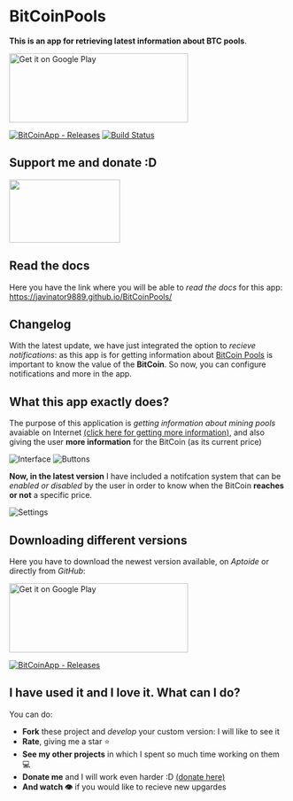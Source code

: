 # BitCoinPools

**This is an app for retrieving latest information about BTC pools**.

<a href='https://play.google.com/store/apps/details?id=javinator9889.bitcoinpools&pcampaignid=MKT-Other-global-all-co-prtnr-py-PartBadge-Mar2515-1'><img alt='Get it on Google Play' src='https://play.google.com/intl/en_us/badges/images/generic/en_badge_web_generic.png' width=323 height=125/></a>

[![BitCoinApp - Releases](https://img.shields.io/badge/Download%20-GitHub%20APK-green.svg)](https://goo.gl/qeaU85)
[![Build Status](https://travis-ci.org/Javinator9889/BitCoinPools.svg?branch=master)](https://travis-ci.org/Javinator9889/BitCoinPools)

## Support me and donate :D
<a href='https://paypal.me/Javinator9889'><img src='http://www.pngall.com/wp-content/uploads/2016/05/PayPal-Donate-Button-High-Quality-PNG.png' width=200 height=114></a>

## Read the docs

Here you have the link where you will be able to *read the docs* for this app: https://javinator9889.github.io/BitCoinPools/

## Changelog 

With the latest update, we have just integrated the option to *recieve notifications*: as this app is for getting information about [BitCoin Pools](https://en.wikipedia.org/wiki/Mining_pool) is important to know the value of the **BitCoin**. So now, you can configure notifications and more in the app.

## What this app exactly does?

The purpose of this application is *getting information about mining pools* avaiable on Internet [(click here for getting more information)](https://en.wikipedia.org/wiki/Mining_pool), and also giving the user **more information** for the BitCoin (as its current price)

![Interface](https://github.com/Javinator9889/BitCoinPools/blob/master/screenshots/englishinterface.jpg)
![Buttons](https://github.com/Javinator9889/BitCoinPools/blob/master/screenshots/buttons.jpg)

**Now, in the latest version** I have included a notifcation system that can be *enabled or disabled* by the user in order to know when the BitCoin **reaches or not** a specific price.

![Settings](https://github.com/Javinator9889/BitCoinPools/blob/master/screenshots/choosingdays.jpg)

## Downloading different versions

Here you have to download the newest version available, on *Aptoide* or directly from *GitHub*:

<a href='https://play.google.com/store/apps/details?id=javinator9889.bitcoinpools&pcampaignid=MKT-Other-global-all-co-prtnr-py-PartBadge-Mar2515-1'><img alt='Get it on Google Play' src='https://play.google.com/intl/en_us/badges/images/generic/en_badge_web_generic.png' width=323 height=125/></a>

[![BitCoinApp - Releases](https://img.shields.io/badge/Download%20-GitHub%20APK-green.svg)](https://goo.gl/qeaU85)

## I have used it and I love it. What can I do?

You can do:
+ **Fork** these project and *develop* your custom version: I will like to see it
+ **Rate**, giving me a star ⭐️
+ **See my other projects** in which I spent so much time working on them 💻
+ **Donate me** and I will work even harder :D [(donate here)](https://github.com/Javinator9889/BitCoinPools#support-me-and-donate-d)
+ **And watch 👁** if you would like to recieve new upgardes
